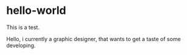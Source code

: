 # hello-world
This is a test.

Hello, i currently a graphic designer, that wants to get a taste of some developing.
